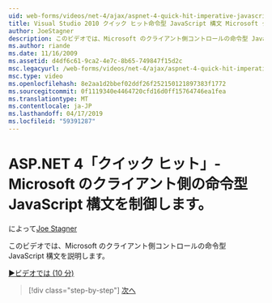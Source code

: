 ```yaml
---
uid: web-forms/videos/net-4/ajax/aspnet-4-quick-hit-imperative-javascript-syntax-for-microsoft-client-side-controls
title: Visual Studio 2010 クイック ヒット命令型 JavaScript 構文 Microsoft クライアント側の制御 |Microsoft Docs
author: JoeStagner
description: このビデオでは、Microsoft のクライアント側コントロールの命令型 JavaScript 構文を説明します。
ms.author: riande
ms.date: 11/16/2009
ms.assetid: d4df6c61-9ca2-4e7c-8b65-749847f15d2c
msc.legacyurl: /web-forms/videos/net-4/ajax/aspnet-4-quick-hit-imperative-javascript-syntax-for-microsoft-client-side-controls
msc.type: video
ms.openlocfilehash: 8e2aa1d2bbef02ddf26f252150121897383f1772
ms.sourcegitcommit: 0f1119340e4464720cfd16d0ff15764746ea1fea
ms.translationtype: MT
ms.contentlocale: ja-JP
ms.lasthandoff: 04/17/2019
ms.locfileid: "59391287"
---
```

# <a name="aspnet-4-quick-hit---imperative-javascript-syntax-for-microsoft-client-side-controls"></a>ASP.NET 4「クイック ヒット」- Microsoft のクライアント側の命令型 JavaScript 構文を制御します。

によって[Joe Stagner](https://github.com/JoeStagner)

このビデオでは、Microsoft のクライアント側コントロールの命令型 JavaScript 構文を説明します。 

[&#9654;ビデオでは (10 分)](https://channel9.msdn.com/Blogs/ASP-NET-Site-Videos/aspnet-4-quick-hit-imperative-javascript-syntax-for-microsoft-client-side-controls)

> [!div class="step-by-step"]
> [次へ](aspnet-4-quick-hit-the-scriptloader.md)
